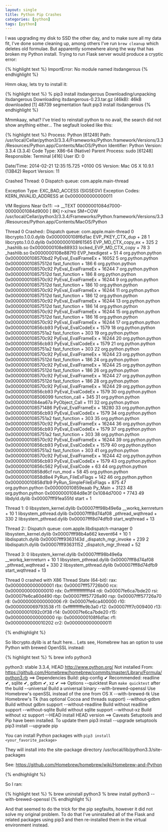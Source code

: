 ```yaml
---
layout: single
title: Python Pip Crashes
categories: [python]
tags: [python]
---
```


I was upgrading my disk to SSD the other day, and to make sure all my data fit, I've done some
cleaning up, among others I've run `brew cleanup` which deletes old formulae. But apparently
somewhere along the way that has broken my Python install. Trying to run Flask server would produce
a cryptic error:

{% highlight text %}
ImportError: No module named itsdangerous
{% endhighlight %}

Hmm okay, lets try to install it:

{% highlight text %}
 % pip3 install itsdangerous
    Downloading/unpacking itsdangerous
    Downloading itsdangerous-0.23.tar.gz (46kB): 46kB downloaded
    [1]    48739 segmentation fault  pip3 install itsdangerous
{% endhighlight %}

Mmmkaay, what? I've tried to reinstall python to no avail, the search did not show anything either...
The segfault looked like this:

{% highlight text %}
Process:         Python [61249]
Path:            /usr/local/Cellar/python3/3.3.4/Frameworks/Python.framework/Versions/3.3/Resources/Python.app/Contents/MacOS/Python
Identifier:      Python
Version:         3.3.4 (3.3.4)
Code Type:       X86-64 (Native)
Parent Process:  sudo [61248]
Responsible:     Terminal [416]
User ID:         0

Date/Time:       2014-02-21 12:35:15.725 +0100
OS Version:      Mac OS X 10.9.1 (13B42)
Report Version:  11

Crashed Thread:  0  Dispatch queue: com.apple.main-thread

Exception Type:  EXC_BAD_ACCESS (SIGSEGV)
Exception Codes: KERN_INVALID_ADDRESS at 0x0000000000000011

VM Regions Near 0x11:
--> 
    __TEXT                 00000001084d7000-00000001084d9000 [    8K] r-x/rwx SM=COW  /usr/local/Cellar/python3/3.3.4/Frameworks/Python.framework/Versions/3.3/Resources/Python.app/Contents/MacOS/Python

Thread 0 Crashed:: Dispatch queue: com.apple.main-thread
0   libcrypto.1.0.0.dylib           0x0000000108f6d1ac EVP_PKEY_CTX_dup + 28
1   libcrypto.1.0.0.dylib           0x0000000108f61565 EVP_MD_CTX_copy_ex + 325
2   _hashlib.so                     0x0000000108e88933 locked_EVP_MD_CTX_copy + 78
3   _hashlib.so                     0x0000000108e887f0 EVP_hexdigest + 51
4   org.python.python               0x0000000108570bd2 PyEval_EvalFrameEx + 16052
5   org.python.python               0x000000010857512d fast_function + 186
6   org.python.python               0x0000000108570c92 PyEval_EvalFrameEx + 16244
7   org.python.python               0x000000010857512d fast_function + 186
8   org.python.python               0x0000000108570c92 PyEval_EvalFrameEx + 16244
9   org.python.python               0x000000010857512d fast_function + 186
10  org.python.python               0x0000000108570c92 PyEval_EvalFrameEx + 16244
11  org.python.python               0x000000010857512d fast_function + 186
12  org.python.python               0x0000000108570c92 PyEval_EvalFrameEx + 16244
13  org.python.python               0x000000010857512d fast_function + 186
14  org.python.python               0x0000000108570c92 PyEval_EvalFrameEx + 16244
15  org.python.python               0x000000010857512d fast_function + 186
16  org.python.python               0x0000000108570c92 PyEval_EvalFrameEx + 16244
17  org.python.python               0x000000010856cb93 PyEval_EvalCodeEx + 1579
18  org.python.python               0x00000001085751a2 fast_function + 303
19  org.python.python               0x0000000108570c92 PyEval_EvalFrameEx + 16244
20  org.python.python               0x000000010856cb93 PyEval_EvalCodeEx + 1579
21  org.python.python               0x00000001085751a2 fast_function + 303
22  org.python.python               0x0000000108570c92 PyEval_EvalFrameEx + 16244
23  org.python.python               0x000000010857512d fast_function + 186
24  org.python.python               0x0000000108570c92 PyEval_EvalFrameEx + 16244
25  org.python.python               0x000000010857512d fast_function + 186
26  org.python.python               0x0000000108570c92 PyEval_EvalFrameEx + 16244
27  org.python.python               0x000000010857512d fast_function + 186
28  org.python.python               0x0000000108570c92 PyEval_EvalFrameEx + 16244
29  org.python.python               0x000000010856cb93 PyEval_EvalCodeEx + 1579
30  org.python.python               0x0000000108506099 function_call + 345
31  org.python.python               0x00000001084ea67a PyObject_Call + 111
32  org.python.python               0x0000000108571486 PyEval_EvalFrameEx + 18280
33  org.python.python               0x000000010856cb93 PyEval_EvalCodeEx + 1579
34  org.python.python               0x00000001085751a2 fast_function + 303
35  org.python.python               0x0000000108570c92 PyEval_EvalFrameEx + 16244
36  org.python.python               0x000000010856cb93 PyEval_EvalCodeEx + 1579
37  org.python.python               0x00000001085751a2 fast_function + 303
38  org.python.python               0x0000000108570c92 PyEval_EvalFrameEx + 16244
39  org.python.python               0x000000010856cb93 PyEval_EvalCodeEx + 1579
40  org.python.python               0x00000001085751a2 fast_function + 303
41  org.python.python               0x0000000108570c92 PyEval_EvalFrameEx + 16244
42  org.python.python               0x000000010856cb93 PyEval_EvalCodeEx + 1579
43  org.python.python               0x000000010856c562 PyEval_EvalCode + 63
44  org.python.python               0x000000010858d6cf run_mod + 58
45  org.python.python               0x000000010858d8e4 PyRun_FileExFlags + 142
46  org.python.python               0x000000010858d1b9 PyRun_SimpleFileExFlags + 875
47  org.python.python               0x000000010859eaab Py_Main + 3123
48  org.python.python               0x00000001084d8e3f 0x1084d7000 + 7743
49  libdyld.dylib                   0x00007fff91ea55fd start + 1

Thread 1:
0   libsystem_kernel.dylib          0x00007fff98b49e6a __workq_kernreturn + 10
1   libsystem_pthread.dylib         0x00007fff8d74af08 _pthread_wqthread + 330
2   libsystem_pthread.dylib         0x00007fff8d74dfb9 start_wqthread + 13

Thread 2:: Dispatch queue: com.apple.libdispatch-manager
0   libsystem_kernel.dylib          0x00007fff98b4a662 kevent64 + 10
1   libdispatch.dylib               0x00007fff9363143d _dispatch_mgr_invoke + 239
2   libdispatch.dylib               0x00007fff93631152 _dispatch_mgr_thread + 52

Thread 3:
0   libsystem_kernel.dylib          0x00007fff98b49e6a __workq_kernreturn + 10
1   libsystem_pthread.dylib         0x00007fff8d74af08 _pthread_wqthread + 330
2   libsystem_pthread.dylib         0x00007fff8d74dfb9 start_wqthread + 13

Thread 0 crashed with X86 Thread State (64-bit):
  rax: 0x0000000000000001  rbx: 0x00007fff57726b00  rcx: 0x0000000000000010  rdx: 0xffffffffffffffd4
  rdi: 0x00007fe6ca7bde20  rsi: 0x00007fe6ca60d490  rbp: 0x00007fff57726a90  rsp: 0x00007fff57726a70
   r8: 0x0000000000000006   r9: 0x00007fe6ca400000  r10: 0x0000000069793538  r11: 0xffffffffffe9b3a0
  r12: 0x00007fff7c009400  r13: 0x00000001092c0f38  r14: 0x00007fe6ca7bde20  r15: 0x0000000000000000
  rip: 0x0000000108f6d1ac  rfl: 0x0000000000010202  cr2: 0x0000000000000011
 
{% endhighlight %}

So libcrypto.dylib is at fault here... Lets see, Homebrew has an option to use Python
with brewed OpenSSL instead:

{% highlight text %}
  % brew info python3

python3: stable 3.3.4, HEAD
http://www.python.org/
Not installed
From: https://github.com/Homebrew/homebrew/commits/master/Library/Formula/python3.rb
==> Dependencies
Build: pkg-config ✔
Recommended: readline ✔, sqlite ✔, gdbm ✔, xz ✔
==> Options
--quicktest
    Run `make quicktest` after the build
--universal
    Build a universal binary
--with-brewed-openssl
    Use Homebrew's openSSL instead of the one from OS X
--with-brewed-tk
    Use Homebrew's Tk (has optional Cocoa and threads support)
--without-gdbm
    Build without gdbm support
--without-readline
    Build without readline support
--without-sqlite
    Build without sqlite support
--without-xz
    Build without xz support
--HEAD
    install HEAD version
==> Caveats
Setuptools and Pip have been installed. To update them
  pip3 install --upgrade setuptools
  pip3 install --upgrade pip

You can install Python packages with
  `pip3 install <your_favorite_package>`

They will install into the site-package directory
  /usr/local/lib/python3.3/site-packages

See: https://github.com/Homebrew/homebrew/wiki/Homebrew-and-Python

{% endhighlight %}

So I ran:

{% highlight text %}
  % brew uninstall python3
  % brew install python3 --with-brewed-openssl
{% endhighlight %}

And that seemed to do the trick for the pip segfaults, however it did not solve my original
problem. To do that I've uninstalled all of the Flask and related packages using pip3 and then
re-installed them in the virtual environment instead.
